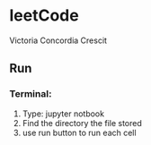 # leetCode

Victoria Concordia Crescit

## Run
### Terminal:
1. Type: jupyter notbook
2. Find the directory the file stored
3. use run button to run each cell
